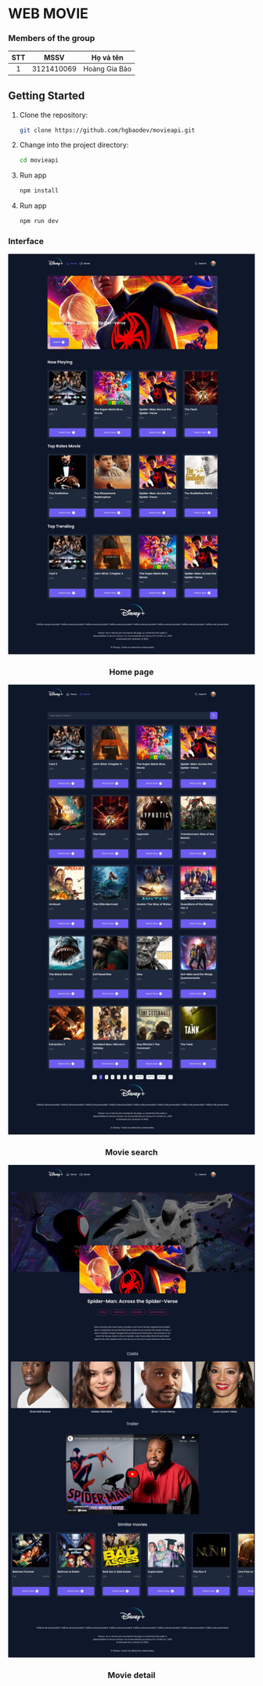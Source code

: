 <!-- author: hgbaodev -->
# WEB MOVIE

### Members of the group

| STT |    MSSV    |   Họ và tên   |
| :-: | :--------: | :-----------: |
|  1  | 3121410069 | Hoàng Gia Bảo |

## Getting Started

1. Clone the repository:

   ```bash
   git clone https://github.com/hgbaodev/movieapi.git
   ```

2. Change into the project directory:

   ```bash
   cd movieapi
   ```

3. Run app
   ```bash
   npm install
   ```

4. Run app
   ```bash
   npm run dev
   ```

### Interface

![Interface homepage](./img/homemovie.jpeg)

<h3 align="center">Home page</h3>

![Interface moviesearch](./img/searchmovie.jpeg)

<h3 align="center">Movie search</h3>

![Interface moviedetail](./img/moviedetail.jpeg)

<h3 align="center">Movie detail</h3>

